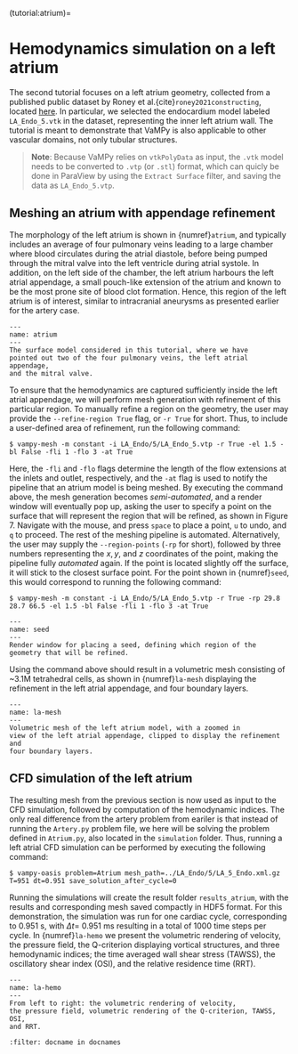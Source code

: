 (tutorial:atrium)=
# Hemodynamics simulation on a left atrium

The second tutorial focuses on a left atrium geometry, collected from a
published public dataset by Roney et al.{cite}`roney2021constructing`, located
[here](https://zenodo.org/record/3764917#.YyHwsuxByDV). In particular,
we selected the endocardium model labeled `LA_Endo_5.vtk` in the
dataset, representing the inner left atrium wall. The tutorial is meant
to demonstrate that VaMPy is also applicable to other vascular domains,
not only tubular structures.

> **Note**: Because VaMPy relies on `vtkPolyData` as input, the `.vtk` model needs
to be converted to `.vtp` (or `.stl`) format, which can quicly be done in ParaView
by using the `Extract Surface` filter, and saving the data as
`LA_Endo_5.vtp`.

## Meshing an atrium with appendage refinement

The morphology of the left atrium is shown in {numref}`atrium`, and typically
includes an average of four pulmonary veins leading to a
large chamber where blood circulates during the atrial diastole, before
being pumped through the mitral valve into the left
ventricle during atrial systole. In addition, on the left side of the
chamber, the left atrium harbours the left atrial
appendage, a small pouch-like extension of the atrium and
known to be the most prone site of blood clot formation. Hence, this region
of the left atrium is of interest, similar to intracranial aneurysms as presented
earlier for the artery case.

```{figure} figures/la.png
---
name: atrium
---
The surface model considered in this tutorial, where we have
pointed out two of the four pulmonary veins, the left atrial appendage,
and the mitral valve.
```

To ensure that the hemodynamics are captured sufficiently
inside the left atrial appendage, we will perform mesh generation with
refinement of this particular region. To manually refine a region on the
geometry, the user may provide the `--refine-region True` flag, or
`-r True` for short. Thus, to include a user-defined area of refinement,
run the following command:

``` console
$ vampy-mesh -m constant -i LA_Endo/5/LA_Endo_5.vtp -r True -el 1.5 -bl False -fli 1 -flo 3 -at True
```

Here, the `-fli` and `-flo` flags determine the length of the flow
extensions at the inlets and outlet, respectively, and the `-at` flag is
used to notify the pipeline that an atrium model is being meshed. By
executing the command above, the mesh generation becomes
*semi-automated*, and a render window will eventually pop
up, asking the user to specify a point on the surface that will
represent the region that will be refined, as shown in Figure 7.
Navigate with the mouse, and press `space` to place a point, `u` to
undo, and `q` to proceed. The rest of the meshing pipeline is automated.
Alternatively, the user may supply the `--region-points` (`-rp` for
short), followed by three numbers representing the $x, y$, and $z$
coordinates of the point, making the pipeline fully
*automated* again. If the point is located slightly off the
surface, it will stick to the closest surface point. For the point shown
in {numref}`seed`, this would correspond to running the following command:

``` console
$ vampy-mesh -m constant -i LA_Endo/5/LA_Endo_5.vtp -r True -rp 29.8 28.7 66.5 -el 1.5 -bl False -fli 1 -flo 3 -at True
```
```{figure} figures/la_vmtk.png
---
name: seed
---
Render window for placing a seed, defining which region of the geometry that will be refined.
```

Using the command above should result in a volumetric mesh consisting of
\~3.1M tetrahedral cells, as shown in {numref}`la-mesh` displaying the
refinement in the left atrial appendage, and four boundary layers.

```{figure} figures/la_mesh.png
---
name: la-mesh
---
Volumetric mesh of the left atrium model, with a zoomed in
view of the left atrial appendage, clipped to display the refinement and
four boundary layers.
```

## CFD simulation of the left atrium

The resulting mesh from the previous section is now used as input to the
CFD simulation, followed by computation of the hemodynamic indices. The
only real difference from the artery problem from eariler is that
instead of running the `Artery.py` problem file, we here will be solving
the problem defined in `Atrium.py`, also located in the `simulation`
folder. 
Thus, running a left atrial CFD simulation can be performed by executing the
following command:

``` console
$ vampy-oasis problem=Atrium mesh_path=../LA_Endo/5/LA_5_Endo.xml.gz T=951 dt=0.951 save_solution_after_cycle=0
```

Running the simulations will create the result folder `results_atrium`,
with the results and corresponding mesh saved compactly in HDF5 format.
For this demonstration, the simulation was run for one cardiac cycle,
corresponding to 0.951 s, with $\Delta t =$ 0.951 ms resulting in a
total of 1000 time steps per cycle. 
In {numref}`la-hemo` we present the volumetric rendering of velocity, the pressure field,
the Q-criterion displaying vortical structures, and three hemodynamic
indices; the time averaged wall shear stress (TAWSS), the oscillatory
shear index (OSI), and the relative residence time (RRT).

```{figure} figures/atrium.png
---
name: la-hemo
---
From left to right: the volumetric rendering of velocity,
the pressure field, volumetric rendering of the Q-criterion, TAWSS, OSI,
and RRT.
```

```{bibliography}
:filter: docname in docnames
```